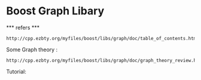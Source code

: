 Boost Graph Libary
=======================

*** refers ***
	
	http://cpp.ezbty.org/myfiles/boost/libs/graph/doc/table_of_contents.html

Some Graph theory :

	http://cpp.ezbty.org/myfiles/boost/libs/graph/doc/graph_theory_review.html

Tutorial:

	
